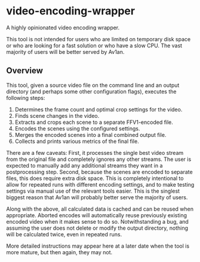 # video-encoding-wrapper

A highly opinionated video encoding wrapper.

This tool is not intended for users who are limited on temporary disk space or
who are looking for a fast solution or who have a slow CPU. The vast majority of
users will be better served by Av1an.

## Overview

This tool, given a source video file on the command line and an output directory
(and perhaps some other configuration flags), executes the following steps:

1. Determines the frame count and optimal crop settings for the video.
2. Finds scene changes in the video.
3. Extracts and crops each scene to a separate FFV1-encoded file.
4. Encodes the scenes using the configured settings.
5. Merges the encoded scenes into a final combined output file.
6. Collects and prints various metrics of the final file.

There are a few caveats: First, it processes the single best video stream from
the original file and completely ignores any other streams. The user is expected
to manually add any additional streams they want in a postprocessing step.
Second, because the scenes are encoded to separate files, this does require
extra disk space. This is completely intentional to allow for repeated runs with
different encoding settings, and to make testing settings via manual use of the
relevant tools easier. This is the singlest biggest reason that Av1an will
probably better serve the majority of users.

Along with the above, all calculated data is cached and can be reused when
appropriate. Aborted encodes will automatically reuse previously existing
encoded video when it makes sense to do so. Notwithstanding a bug, and assuming
the user does not delete or modify the output directory, nothing will be
calculated twice, even in repeated runs.

More detailed instructions may appear here at a later date when the tool is more
mature, but then again, they may not.
